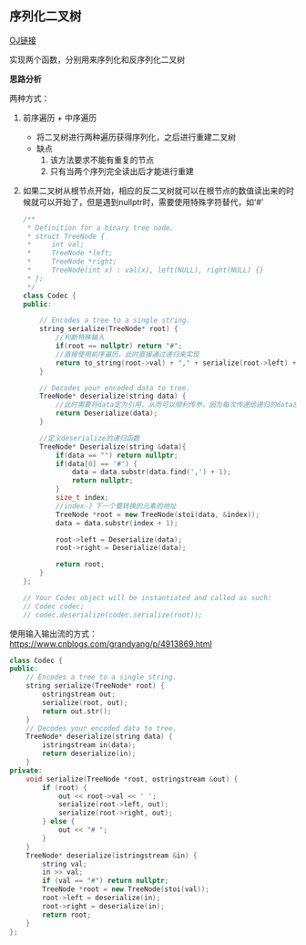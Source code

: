 ## 序列化二叉树

[OJ链接](https://leetcode.com/problems/serialize-and-deserialize-binary-tree/description/)

实现两个函数，分别用来序列化和反序列化二叉树

**思路分析**

两种方式：

1. 前序遍历 + 中序遍历

   - 将二叉树进行两种遍历获得序列化，之后进行重建二叉树
   - 缺点
     1. 该方法要求不能有重复的节点
     2. 只有当两个序列完全读出后才能进行重建

2. 如果二叉树从根节点开始，相应的反二叉树就可以在根节点的数值读出来的时候就可以开始了，但是遇到nullptr时，需要使用特殊字符替代，如‘#’

   ```c++
   /**
    * Definition for a binary tree node.
    * struct TreeNode {
    *     int val;
    *     TreeNode *left;
    *     TreeNode *right;
    *     TreeNode(int x) : val(x), left(NULL), right(NULL) {}
    * };
    */
   class Codec {
   public:
   
       // Encodes a tree to a single string.
       string serialize(TreeNode* root) {
           //判断特殊输入
           if(root == nullptr) return "#";
           //直接使用前序遍历，此时直接通过递归来实现
           return to_string(root->val) + "," + serialize(root->left) + "," + serialize(root->right); 
       }
   
       // Decodes your encoded data to tree.
       TreeNode* deserialize(string data) {
           //此时需要将data定为引用，从而可以顺利传参，因为每次传递给递归的data应该发生改变
           return Deserialize(data);
       }
   
       //定义deserialize的递归函数
       TreeNode* Deserialize(string &data){
           if(data == "") return nullptr;
           if(data[0] == '#') {
               data = data.substr(data.find(',') + 1);
               return nullptr;
           }
           size_t index;
           //index-》下一个要转换的元素的地址
           TreeNode *root = new TreeNode(stoi(data, &index));
           data = data.substr(index + 1);
   
           root->left = Deserialize(data);
           root->right = Deserialize(data);
   
           return root;
       }
   };
   
   // Your Codec object will be instantiated and called as such:
   // Codec codec;
   // codec.deserialize(codec.serialize(root));
   ```

   

使用输入输出流的方式：https://www.cnblogs.com/grandyang/p/4913869.html

```C++
class Codec {
public:
    // Encodes a tree to a single string.
    string serialize(TreeNode* root) {
        ostringstream out;
        serialize(root, out);
        return out.str();
    }
    // Decodes your encoded data to tree.
    TreeNode* deserialize(string data) {
        istringstream in(data);
        return deserialize(in);
    }
private:
    void serialize(TreeNode *root, ostringstream &out) {
        if (root) {
            out << root->val << ' ';
            serialize(root->left, out);
            serialize(root->right, out);
        } else {
            out << "# ";
        }
    }
    TreeNode* deserialize(istringstream &in) {
        string val;
        in >> val;
        if (val == "#") return nullptr;
        TreeNode *root = new TreeNode(stoi(val));
        root->left = deserialize(in);
        root->right = deserialize(in);
        return root;
    }
};
```